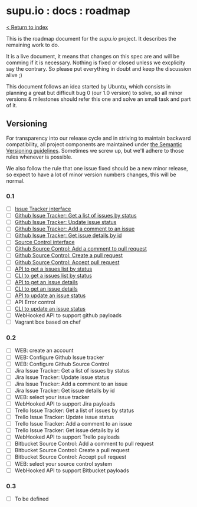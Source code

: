 # supu.io : docs : roadmap

[< Return to index](README.md)

This is the roadmap document for the *supu.io* project. It describes the
remaining work to do.

It is a live document, it means that changes on this spec are and will be
comming if it is necessary. Nothing is fixed or closed unless we excplicity say
the contrary. So please put everything in doubt and keep the discussion
alive ;)

This document follows an idea started by Ubuntu, which consists in planning a
great but difficult bug 0 (our 1.0 version) to solve, so all minor versions &
milestones should refer this one and solve an small task and part of it.

## Versioning

For transparency into our release cycle and in striving to maintain backward
compatibility, all project components are maintained under
[the Semantic Versioning guidelines](http://semver.org/). Sometimes we screw
up, but we'll adhere to those rules whenever is possible.

We also follow the rule that one issue fixed should be a new minor release, so
expect to have a lot of minor version numbers changes, this will be normal.

### 0.1
- [ ] [Issue Tracker interface](https://github.com/supu-io/issue-tracker/issues/1)
- [ ] [Github Issue Tracker: Get a list of issues by status](https://github.com/supu-io/issue-tracker/issues/2)
- [ ] [Github Issue Tracker: Update issue status](https://github.com/supu-io/issue-tracker/issues/3)
- [ ] [Github Issue Tracker: Add a comment to an issue](https://github.com/supu-io/issue-tracker/issues/4)
- [ ] [Github Issue Tracker: Get issue details by id](https://github.com/supu-io/issue-tracker/issues/5)
- [ ] [Source Control interface](https://github.com/supu-io/source-control/issues/1)
- [ ] [Github Source Control: Add a comment to pull request](https://github.com/supu-io/source-control/issues/2)
- [ ] [Github Source Control: Create a pull request](https://github.com/supu-io/source-control/issues/3)
- [ ] [Github Source Control: Accept pull request](https://github.com/supu-io/source-control/issues/4)
- [ ] [API to get a issues list by status](https://github.com/supu-io/api/issues/1)
- [ ] [CLI to get a issues list by status](https://github.com/supu-io/cli/issues/1)
- [ ] [API to get an issue details](https://github.com/supu-io/api/issues/2)
- [ ] [CLI to get an issue details](https://github.com/supu-io/cli/issues/2)
- [ ] [API to update an issue status](https://github.com/supu-io/api/issues/3)
- [ ] API Error control
- [ ] [CLI to update an issue status](https://github.com/supu-io/cli/issues/3)
- [ ] WebHooked API to support github payloads
- [ ] Vagrant box based on chef

### 0.2
- [ ] WEB: create an account
- [ ] WEB: Configure Github Issue tracker
- [ ] WEB: Configure Github Source Control
- [ ] Jira Issue Tracker: Get a list of issues by status
- [ ] Jira Issue Tracker: Update issue status
- [ ] Jira Issue Tracker: Add a comment to an issue
- [ ] Jira Issue Tracker: Get issue details by id
- [ ] WEB: select your issue tracker
- [ ] WebHooked API to support Jira payloads
- [ ] Trello Issue Tracker: Get a list of issues by status
- [ ] Trello Issue Tracker: Update issue status
- [ ] Trello Issue Tracker: Add a comment to an issue
- [ ] Trello Issue Tracker: Get issue details by id
- [ ] WebHooked API to support Trello payloads
- [ ] Bitbucket Source Control: Add a comment to pull request
- [ ] Bitbucket Source Control: Create a pull request
- [ ] Bitbucket Source Control: Accept pull request
- [ ] WEB: select your source control system
- [ ] WebHooked API to support Bitbucket payloads

### 0.3
- [ ] To be defined
